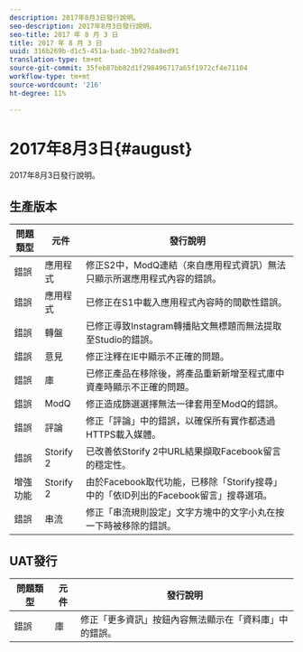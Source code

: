 ```yaml
---
description: 2017年8月3日發行說明。
seo-description: 2017年8月3日發行說明。
seo-title: 2017 年 8 月 3 日
title: 2017 年 8 月 3 日
uuid: 316b269b-d1c5-451a-badc-3b927da8ed91
translation-type: tm+mt
source-git-commit: 35feb87bb82d1f298496717a65f1972cf4e71104
workflow-type: tm+mt
source-wordcount: '216'
ht-degree: 11%

---
```



# 2017年8月3日{#august}

2017年8月3日發行說明。

## 生產版本

| **問題類型** | **元件** | **發行說明** |
|---|---|---|
| 錯誤 | 應用程式 | 修正S2中，ModQ連結（來自應用程式資訊）無法只顯示所選應用程式內容的錯誤。 |
| 錯誤 | 應用程式 | 已修正在S1中載入應用程式內容時的間歇性錯誤。 |
| 錯誤 | 轉盤 | 已修正導致Instagram轉播貼文無標題而無法提取至Studio的錯誤。 |
| 錯誤 | 意見 | 修正注釋在IE中顯示不正確的問題。 |
| 錯誤 | 庫 | 已修正產品在移除後，將產品重新新增至程式庫中資產時顯示不正確的問題。 |
| 錯誤 | ModQ | 修正造成篩選選擇無法一律套用至ModQ的錯誤。 |
| 錯誤 | 評論 | 修正「評論」中的錯誤，以確保所有實作都透過HTTPS載入媒體。 |
| 錯誤 | Storify 2 | 已改善依Storify 2中URL結果擷取Facebook留言的穩定性。 |
| 增強功能 | Storify 2 | 由於Facebook取代功能，已移除「Storify搜尋」中的「依ID列出的Facebook留言」搜尋選項。 |
| 錯誤 | 串流 | 修正「串流規則設定」文字方塊中的文字小丸在按一下時被移除的錯誤。 |

## UAT發行

| **問題類型** | **元件** | **發行說明** |
|---|---|---|
| 錯誤 | 庫 | 修正「更多資訊」按鈕內容無法顯示在「資料庫」中的錯誤。 |

